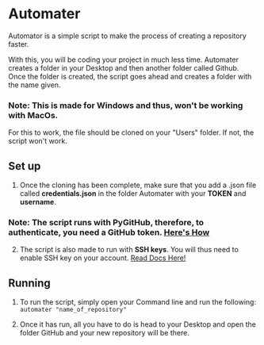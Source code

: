 # Automater

Automator is a simple script to make the process of creating a repository faster. 

With this, you will be coding your project in much less time. Automater creates a folder in your Desktop and then another folder called Github. 
Once the folder is created, the script goes ahead and creates a folder with the name given. 

### Note: This is made for Windows and thus, won't be working with MacOs.

For this to work, the file should be cloned on your "Users" folder. If not, the script won't work. 

## Set up
1. Once the cloning has been complete, make sure that you add a .json file called <strong>credentials.json</strong> in the folder Automater with your **TOKEN** and **username**. 

### Note: The script runs with PyGitHub, therefore, to authenticate, you need a **GitHub token**. [Here's How](https://docs.github.com/en/free-pro-team@latest/github/authenticating-to-github/creating-a-personal-access-token)

2. The script is also made to run with **SSH keys**. You will thus need to enable SSH key on your account. [Read Docs Here!](https://docs.github.com/en/free-pro-team@latest/github/authenticating-to-github/generating-a-new-ssh-key-and-adding-it-to-the-ssh-agent)

## Running

1. To run the script, simply open your Command line and run the following: <code>automater "name_of_repository"</code>

2. Once it has run, all you have to do is head to your Desktop and open the folder GitHub and your new repository will be there. 

